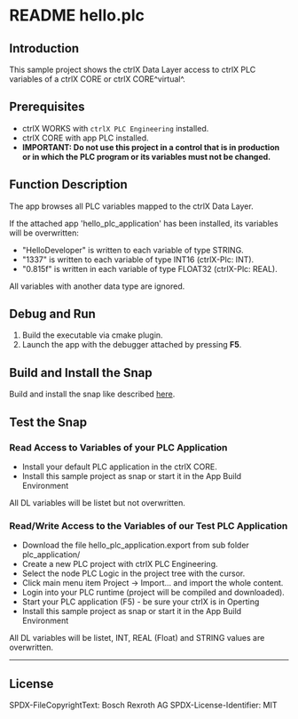 # README hello.plc

## Introduction

This sample project shows the ctrlX Data Layer access to ctrlX PLC variables of a ctrlX CORE or ctrlX CORE^virtual^.

## Prerequisites

* ctrlX WORKS with `ctrlX PLC Engineering` installed.
* ctrlX CORE with app PLC installed.
* __IMPORTANT: Do not use this project in a control that is in production or in which the PLC program or its variables must not be changed.__

## Function Description

The app browses all PLC variables mapped to the ctrlX Data Layer.

If the attached app 'hello_plc_application' has been installed, its variables will be overwritten:

* "HelloDeveloper" is written to each variable of type STRING.
* "1337" is written to each variable of type INT16 (ctrlX-Plc: INT).
* "0.815f" is written in each variable of type FLOAT32 (ctrlX-Plc: REAL).

All variables with another data type are ignored.

## Debug and Run

1. Build the executable via cmake plugin.
2. Launch the app with the debugger attached by pressing __F5__.

## Build and Install the Snap

Build and install the snap like described [here](../README.md).

## Test the Snap

### Read Access to Variables of your PLC Application

* Install your default PLC application in the ctrlX CORE.
* Install this sample project as snap or start it in the App Build Environment

All DL variables will be listet but not overwritten.

### Read/Write Access to the Variables of our Test PLC Application

* Download the file hello_plc_application.export from sub folder plc_application/
* Create a new PLC project with ctrlX PLC Engineering.
* Select the node PLC Logic in the project tree with the cursor.
* Click main menu item Project -> Import... and import the whole content.
* Login into your PLC runtime (project will be compiled and downloaded).
* Start your PLC application (F5) - be sure your ctrlX is in Operting
* Install this sample project as snap or start it in the App Build Environment

All DL variables will be listet, INT, REAL (Float) and STRING values are overwritten.

___

## License

SPDX-FileCopyrightText: Bosch Rexroth AG
SPDX-License-Identifier: MIT
